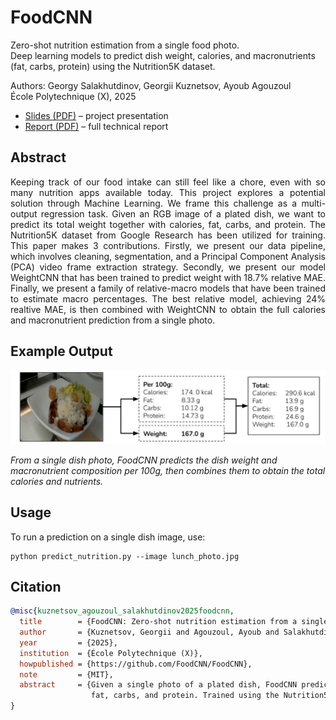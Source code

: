 # FoodCNN

Zero-shot nutrition estimation from a single food photo.  
Deep learning models to predict dish weight, calories, and macronutrients (fat, carbs, protein) using the Nutrition5K dataset.  

Authors: Georgy Salakhutdinov, Georgii Kuznetsov, Ayoub Agouzoul  
École Polytechnique (X), 2025
- [Slides (PDF)](Slides.pdf) – project presentation
- [Report (PDF)](report/FoodCNN_Report.pdf) – full technical report

## Abstract

<p align="justify">
Keeping track of our food intake can still feel like a chore, even with so many nutrition apps available today. This project explores a potential solution through Machine Learning. We frame this challenge as a multi-output regression task. Given an RGB image of a plated dish, we want to predict its total weight together with calories, fat, carbs, and protein. The Nutrition5K dataset from Google Research has been utilized for training. This paper makes 3 contributions. Firstly, we present our data pipeline, which involves cleaning, segmentation, and a Principal Component Analysis (PCA) video frame extraction strategy. Secondly, we present our model WeightCNN that has been trained to predict weight with 18.7% relative MAE. Finally, we present a family of relative-macro models that have been trained to estimate macro percentages. The best relative model, achieving 24% realtive MAE, is then combined with WeightCNN to obtain the full calories and macronutrient prediction from a single photo.
</p>

## Example Output

![Example Prediction](assets/example_prediction.jpg)

*From a single dish photo, FoodCNN predicts the dish weight and macronutrient composition per 100g, then combines them to obtain the total calories and nutrients.*

## Usage

To run a prediction on a single dish image, use:
```
python predict_nutrition.py --image lunch_photo.jpg
```

## Citation

``` bibtex
@misc{kuznetsov_agouzoul_salakhutdinov2025foodcnn,
  title        = {FoodCNN: Zero-shot nutrition estimation from a single food photo},
  author       = {Kuznetsov, Georgii and Agouzoul, Ayoub and Salakhutdinov, Georgy},
  year         = {2025},
  institution  = {École Polytechnique (X)},
  howpublished = {https://github.com/FoodCNN/FoodCNN},
  note         = {MIT},
  abstract     = {Given a single photo of a plated dish, FoodCNN predicts dish weight, calories,
                  fat, carbs, and protein. Trained using the Nutrition5K dataset.}
}
```
